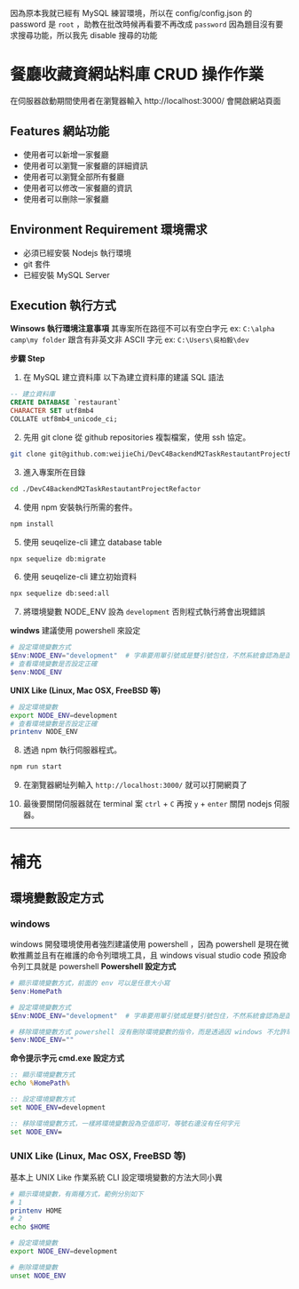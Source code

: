 因為原本我就已經有 MySQL 練習環境，所以在 config/config.json 的 password 是 `root` ，助教在批改時候再看要不再改成 `password`
因為題目沒有要求搜尋功能，所以我先 disable 搜尋的功能

# 餐廳收藏資網站料庫 CRUD 操作作業
在伺服器啟動期間使用者在瀏覽器輸入 http://localhost:3000/ 會開啟網站頁面

## Features 網站功能
* 使用者可以新增一家餐廳
* 使用者可以瀏覽一家餐廳的詳細資訊
* 使用者可以瀏覽全部所有餐廳
* 使用者可以修改一家餐廳的資訊
* 使用者可以刪除一家餐廳

## Environment Requirement 環境需求
* 必須已經安裝 Nodejs 執行環境
* git 套件
* 已經安裝 MySQL Server

## Execution 執行方式
**Winsows 執行環境注意事項**
    其專案所在路徑不可以有空白字元 ex: `C:\alpha camp\my folder` 跟含有非英文非 ASCII 字元 ex: `C:\Users\吳柏毅\dev`

**步驟 Step**
1. 在 MySQL 建立資料庫
以下為建立資料庫的建議 SQL 語法
```sql
-- 建立資料庫
CREATE DATABASE `restaurant`
CHARACTER SET utf8mb4
COLLATE utf8mb4_unicode_ci;
```

2. 先用 git clone 從 github repositories 複製檔案，使用 ssh 協定。
```sh
git clone git@github.com:weijieChi/DevC4BackendM2TaskRestautantProjectRefactor.git
```
3. 進入專案所在目錄
```sh
cd ./DevC4BackendM2TaskRestautantProjectRefactor
```
4. 使用 npm 安裝執行所需的套件。
```sh
npm install
```
5. 使用 seuqelize-cli 建立 database table
```sh
npx sequelize db:migrate
```
6. 使用 seuqelize-cli 建立初始資料
```sh
npx sequelize db:seed:all
```
7. 將環境變數 NODE_ENV 設為 `development` 否則程式執行將會出現錯誤

**windws**
建議使用 powershell 來設定
```ps1
# 設定環境變數方式
$Env:NODE_ENV="development"  # 字串要用單引號或是雙引號包住，不然系統會認為是函式或是類別
# 查看環境變數是否設定正確
$env:NODE_ENV
```
**UNIX Like (Linux, Mac OSX, FreeBSD 等)**
```sh
# 設定環境變數
export NODE_ENV=development
# 查看環境變數是否設定正確
printenv NODE_ENV
```

8. 透過 npm 執行伺服器程式。
```sh
npm run start
```
9. 在瀏覽器網址列輸入 `http://localhost:3000/` 就可以打開網頁了

10. 最後要關閉伺服器就在 terminal 案 `ctrl` + `C` 再按 `y` + `enter` 關閉 nodejs 伺服器。

---

# 補充
## 環境變數設定方式

### windows
windows 開發環境使用者強烈建議使用 powershell ，因為 powershell 是現在微軟推薦並且有在維護的命令列環境工具，且 windows visual studio code 預設命令列工具就是 powershell
**Powershell 設定方式**

```ps1
# 顯示環境變數方式，前面的 env 可以是任意大小寫
$env:HomePath

# 設定環境變數方式
$Env:NODE_ENV="development"  # 字串要用單引號或是雙引號包住，不然系統會認為是函式或是類別

# 移除環境變數方式 powershell 沒有刪除環境變數的指令，而是透過因 windows 不允許環境變視為空字串或是空值，所以只要將已經存在的環境變數設回空字串，系統就會將該環境變數移除
$env:NODE_ENV=""
```

**命令提示字元 cmd.exe 設定方式**

```cmd
:: 顯示環境變數方式
echo %HomePath%

:: 設定環境變數方式
set NODE_ENV=development

:: 移除環境變數方式，一樣將環境變數設為空值即可，等號右邊沒有任何字元
set NODE_ENV=
```

### UNIX Like (Linux, Mac OSX, FreeBSD 等)

基本上 UNIX Like 作業系統 CLI 設定環境變數的方法大同小異

```sh
# 顯示環境變數，有兩種方式，範例分別如下
# 1
printenv HOME
# 2
echo $HOME

# 設定環境變數
export NODE_ENV=development

# 刪除環境變數
unset NODE_ENV
```